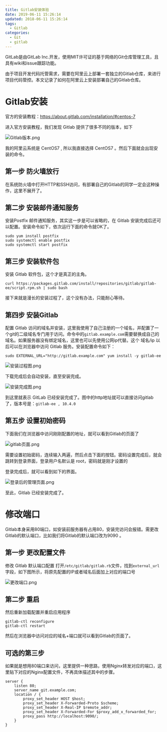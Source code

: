 ```yaml
---
title: Gitlab安装体验
date: 2019-06-11 15:26:14
updated: 2018-06-11 15:26:14
tags:
  - Gitlab
categories: 
  - Git
  - gitlab
---
```


GitLab是由GitLab Inc.开发，使用MIT许可证的基于网络的Git仓库管理工具，且具有wiki和issue跟踪功能。

由于项目开发代码托管需求，需要在阿里云上部署一套独立的Gitlab仓库，来进行项目代码管控。本文记录了如何在阿里云上安装部署自己的Gitlab仓库。

<!-- more -->

# Gitlab安装

官方的安装教程：https://about.gitlab.com/installation/#centos-7

进入官方安装教程，我们发现 Gitlab 提供了很多不同的版本，如下

![Gitlab版本.png](https://pic.winsky.wang/images/2019/06/11/20180124100605385.png)

我的阿里云系统是 CentOS7 , 所以我直接选择 CentOS7 。然后下面就会出现安装的命令。

## 第一步 防火墙放行

在系统防火墙中打开HTTP和SSH访问，有部署自己的Gitlab的同学一定会这种操作，这里不展开了。

## 第二步 安装邮件通知服务

安装Postfix 邮件通知服务，其实这一步是可以省略的，在 Gitlab 安装完成后还可以配置。安装命令如下，依次运行下面的命令就OK了。

```
sudo yum install postfix
sudo systemctl enable postfix
sudo systemctl start postfix
```

## 第三步 安装软件包

安装 Gitlab 软件包，这个才是真正的主角。

```
curl https://packages.gitlab.com/install/repositories/gitlab/gitlab-ee/script.rpm.sh | sudo bash
```

接下来就是漫长的安装过程了，这个没有办法，只能耐心等待。

## 第四步 安装Gitlab

配置 Gitlab 访问的域名并安装，这里我使用了自己注册的一个域名，并配置了一个git的二级域名专门用于访问。命令中的`gitlab.example.com`需要替换成自己的域名。如果服务器没有绑定域名，这里也可以先使用公网ip代替。这个 域名/ip 以后可以在浏览器中访问 Gitlab 服务。安装配置命令如下：

```
sudo EXTERNAL_URL="http://gitlab.example.com" yum install -y gitlab-ee
```
![安装过程图.png](https://pic.winsky.wang/images/2019/06/11/20180123203755393.png)

下载完成后会自动安装，直至安装完成。

![安装完成图.png](https://pic.winsky.wang/images/2019/06/11/20180123204950803.png)

到这里就表示 GitLab 已经安装完成了。图中的http地址就可以直接访问gitlab了，版本号是：`gitlab-ee , 10.4.0`

## 第五步 设置初始密码

下面我们在浏览器中访问刚刚配置的地址，就可以看到Gitlab的页面了

![gitlab页面.png](https://pic.winsky.wang/images/2019/06/11/20180123205422958.png)

需要设置初始密码，连续输入两遍，然后点击下面的按钮。密码设置完成后，就会跳转到登录界面，登录用户名默认是 root，密码就是刚才设置的

登录完成后，就可以看到如下的界面。

![登录后的管理页面.png](https://pic.winsky.wang/images/2019/06/11/20180123210439053.png)

至此，Gitlab 已经安装完成了。

# 修改端口
Gitlab本身采用80端口，如安装前服务器有占用80，安装完访问会报错。需更改Gitlab的默认端口，比如我们将Gitlab的默认端口改为9090 。

## 第一步 更改配置文件

修改 Gitlab 默认端口配置 
打开`/etc/gitlab/gitlab.rb`文件，找到`external_url`字段，如下图所示，将原先配置的IP或者域名后面加上对应的端口号

![更改端口.png](https://pic.winsky.wang/images/2019/06/11/cefb38d9ec434a57.png)

## 第二步 重启
然后重新加载配置并重启应用程序
```
gitlab-ctl reconfigure
gitlab-ctl restart
```

然后在浏览器中访问对应的域名+端口就可以看到Gitlab的页面了。

## 可选的第三步
如果就是想用80端口来访问，这里提供一种思路，使用Nginx转发对应的端口，这里贴下对应的Nginx配置文件，不再具体描述其中的步骤。

```
server {
	listen 80;
	server_name git.example.com;
	location / {
		proxy_set_header HOST $host;
		proxy_set_header X-Forwarded-Proto $scheme;
		proxy_set_header X-Real-IP $remote_addr;
		proxy_set_header X-Forwarded-For $proxy_add_x_forwarded_for;
		proxy_pass http://localhost:9090/;
	}
}
```

